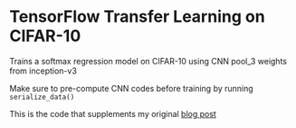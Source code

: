 # TensorFlow Transfer Learning on CIFAR-10
Trains a softmax regression model on CIFAR-10 using CNN pool_3 weights from inception-v3

Make sure to pre-compute CNN codes before training by running `serialize_data()`

This is the code that supplements my original [blog post](https://medium.com/@st553/using-transfer-learning-to-classify-images-with-tensorflow-b0f3142b9366)
